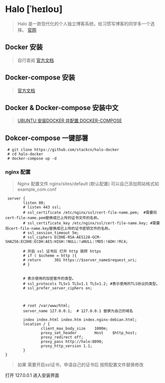 # Halo [ˈheɪloʊ]
> Halo 是一款现代化的个人独立博客系统，给习惯写博客的同学多一个选择。
> [官网](https://halo.run)

## Docker 安装
> 自行查阅 [官方文档](https://docs.docker.com/engine/install/)

## Docker-compose 安装
> [官方文档](https://docs.docker.com/compose/install/)

## Docker & Docker-compose 安装中文
> [UBUNTU 安装DOCKER 并配置 DOCKER-COMPOSE](https://www.119t.cn/archives/ubuntu%E5%AE%89%E8%A3%85docker)

## Dokcer-compose 一键部署

```
 # git clone https://github.com/stackcn/halo-docker
 # cd halo-docker
 # docker-compose up -d 
```

### nginx 配置
> Nginx 配置文件 nginx/sites/default (默认配置)
> 可以自己添加网站格式如 example_com.conf
```
 server {
        listen 80;
        # listen 443 ssl;
        # ssl_certificate /etc/nginx/ssl/cert-file-name.pem;  #需要将cert-file-name.pem替换成已上传的证书文件的名称。
        # ssl_certificate_key /etc/nginx/ssl/cert-file-name.key; #需要将cert-file-name.key替换成已上传的证书密钥文件的名称。
        # ssl_session_timeout 5m;
        # ssl_ciphers ECDHE-RSA-AES128-GCM-SHA256:ECDHE:ECDH:AES:HIGH:!NULL:!aNULL:!MD5:!ADH:!RC4;
    
        # 开启 ssl 证书后 打开 http 跳转 https
        # if ( $scheme = http ){
        # return      301 https://$server_name$request_uri;
        # }


        # 表示使用的加密套件的类型。
        # ssl_protocols TLSv1 TLSv1.1 TLSv1.2; #表示使用的TLS协议的类型。
        # ssl_prefer_server_ciphers on;

       

        # root /var/www/html;
        server_name 127.0.0.1;  # 127.0.0.1 替换为自己的域名

        index index.html index.htm index.nginx-debian.html;
        location / {
                client_max_body_size    1000m;
                proxy_set_header        Host    $http_host;
                proxy_redirect off;
                proxy_pass http://halo:8090;
                proxy_http_version 1.1;
        }
}
```
> 如果 需要开启ssl证书，申请自己的证书后 按照配置文件替换修改


打开 127.0.0.1 进入安装界面

